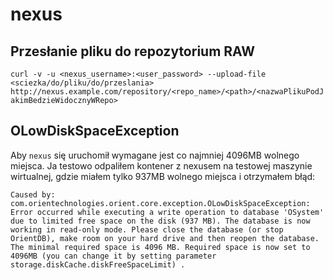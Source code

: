 # nexus

## Przesłanie pliku do repozytorium RAW

`curl -v -u <nexus_username>:<user_password> --upload-file <sciezka/do/pliku/do/przeslania> http://nexus.example.com/repository/<repo_name>/<path>/<nazwaPlikuPodJakimBedzieWidocznyWRepo>`


## OLowDiskSpaceException

Aby `nexus` się uruchomił wymagane jest co najmniej 4096MB wolnego miejsca. Ja testowo odpaliłem kontener z nexusem na testowej maszynie wirtualnej, gdzie miałem tylko 937MB wolnego miejsca i otrzymałem błąd:

```
Caused by: com.orientechnologies.orient.core.exception.OLowDiskSpaceException: Error occurred while executing a write operation to database 'OSystem' due to limited free space on the disk (937 MB). The database is now working in read-only mode. Please close the database (or stop OrientDB), make room on your hard drive and then reopen the database. The minimal required space is 4096 MB. Required space is now set to 4096MB (you can change it by setting parameter storage.diskCache.diskFreeSpaceLimit) .
```
